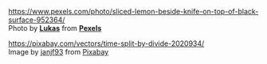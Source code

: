 https://www.pexels.com/photo/sliced-lemon-beside-knife-on-top-of-black-surface-952364/  
Photo by <strong><a href="https://www.pexels.com/@goumbik?utm_content=attributionCopyText&amp;utm_medium=referral&amp;utm_source=pexels">Lukas</a></strong> from <strong><a href="https://www.pexels.com/photo/sliced-lemon-beside-knife-on-top-of-black-surface-952364/?utm_content=attributionCopyText&amp;utm_medium=referral&amp;utm_source=pexels">Pexels</a></strong>

https://pixabay.com/vectors/time-split-by-divide-2020934/  
Image by <a href="https://pixabay.com/users/janjf93-3084263/?utm_source=link-attribution&amp;utm_medium=referral&amp;utm_campaign=image&amp;utm_content=2020934">janjf93</a> from <a href="https://pixabay.com/?utm_source=link-attribution&amp;utm_medium=referral&amp;utm_campaign=image&amp;utm_content=2020934">Pixabay</a>

